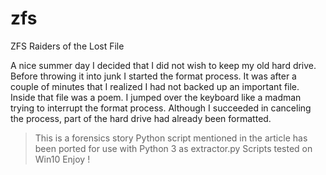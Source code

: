 # zfs
ZFS Raiders of the Lost File

A nice summer day I decided that I did not wish to keep my old hard 
drive. Before throwing it into junk I started the format process. It was
after a couple of minutes that I realized I had not backed up an
important file. Inside that file was a poem. I jumped over the keyboard 
like a madman trying to interrupt the format process. Although I succeeded
in canceling the process,  part of the hard drive had already been 
formatted.

> This is a forensics story
> Python script mentioned in the article has been ported for use with Python 3 as extractor.py
> Scripts tested on Win10
> Enjoy !
